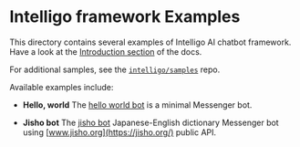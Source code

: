 Intelligo framework Examples
================

This directory contains several examples of Intelligo AI chatbot framework. 
Have a look at the [Introduction section](https://developers.facebook.com/docs/messenger-platform/getting-started) of the docs.

For additional samples, see the
[`intelligo/samples`](https://github.com/opengineer/intelligo/tree/master/samples) repo.

Available examples include:

- **Hello, world** The [hello world bot](hello-world) is a minimal Messenger bot.

- **Jisho bot** The [jisho bot](jisho-bot) Japanese-English dictionary Messenger bot using [www.jisho.org](https://jisho.org/) public API.

